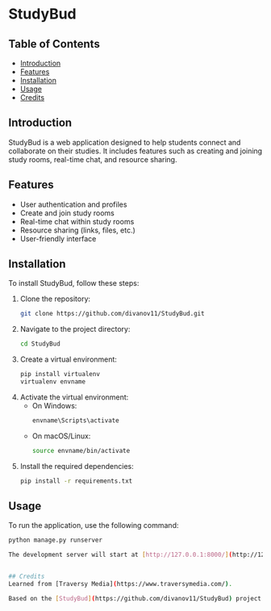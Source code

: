 # StudyBud

## Table of Contents
- [Introduction](#introduction)
- [Features](#features)
- [Installation](#installation)
- [Usage](#usage)
- [Credits](#credits)

## Introduction
StudyBud is a web application designed to help students connect and collaborate on their studies. It includes features such as creating and joining study rooms, real-time chat, and resource sharing.

## Features
- User authentication and profiles
- Create and join study rooms
- Real-time chat within study rooms
- Resource sharing (links, files, etc.)
- User-friendly interface

## Installation
To install StudyBud, follow these steps:

1. Clone the repository:
    ```bash
    git clone https://github.com/divanov11/StudyBud.git
    ```
2. Navigate to the project directory:
    ```bash
    cd StudyBud
    ```
3. Create a virtual environment:
    ```bash
    pip install virtualenv
    virtualenv envname
    ```
4. Activate the virtual environment:
    - On Windows:
      ```bash
      envname\Scripts\activate
      ```
    - On macOS/Linux:
      ```bash
      source envname/bin/activate
      ```
5. Install the required dependencies:
    ```bash
    pip install -r requirements.txt
    ```

## Usage
To run the application, use the following command:
```bash
python manage.py runserver

The development server will start at [http://127.0.0.1:8000/](http://127.0.0.1:8000/).


## Credits
Learned from [Traversy Media](https://www.traversymedia.com/).

Based on the [StudyBud](https://github.com/divanov11/StudyBud) project by [divanov11](https://github.com/divanov11).
